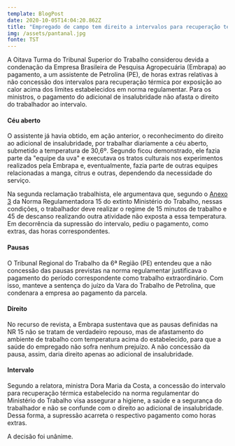 ```yaml
---
template: BlogPost
date: 2020-10-05T14:04:20.862Z
title: "Empregado de campo tem direito a intervalos para recuperação térmica  "
img: /assets/pantanal.jpg
fonte: TST
---
```



A Oitava Turma do Tribunal Superior do Trabalho considerou devida a condenação da Empresa Brasileira de Pesquisa Agropecuária (Embrapa) ao pagamento, a um assistente de Petrolina (PE), de horas extras relativas à não concessão dos intervalos para recuperação térmica por exposição ao calor acima dos limites estabelecidos em norma regulamentar. Para os ministros, o pagamento do adicional de insalubridade não afasta o direito do trabalhador ao intervalo.

#### Céu aberto

O assistente já havia obtido, em ação anterior, o reconhecimento do direito ao adicional de insalubridade, por trabalhar diariamente a céu aberto, submetido a temperatura de 30,6º. Segundo ficou demonstrado, ele fazia parte da "equipe da uva" e executava os tratos culturais nos experimentos realizados pela Embrapa e, eventualmente, fazia parte de outras equipes relacionadas a manga, citrus e outras, dependendo da necessidade do serviço.

Na segunda reclamação trabalhista, ele argumentava que, segundo o [Anexo 3](https://enit.trabalho.gov.br/portal/images/Arquivos_SST/SST_NR/NR-15-Anexo-03-atualizada-2019.pdf) da Norma Regulamentadora 15 do extinto Ministério do Trabalho, nessas condições, o trabalhador deve realizar o regime de 15 minutos de trabalho e 45 de descanso realizando outra atividade não exposta a essa temperatura. Em decorrência da supressão do intervalo, pediu o pagamento, como extras, das horas correspondentes.

#### Pausas

O Tribunal Regional do Trabalho da 6ª Região (PE) entendeu que a não concessão das pausas previstas na norma regulamentar justificava o pagamento do período correspondente como trabalho extraordinário. Com isso, manteve a sentença do juízo da Vara do Trabalho de Petrolina, que condenara a empresa ao pagamento da parcela.

#### Direito

No recurso de revista, a Embrapa sustentava que as pausas definidas na NR 15 não se tratam de verdadeiro repouso, mas de afastamento do ambiente de trabalho com temperatura acima do estabelecido, para que a saúde do empregado não sofra nenhum prejuízo. A não concessão da pausa, assim, daria direito apenas ao adicional de insalubridade.

#### Intervalo

Segundo a relatora, ministra Dora Maria da Costa, a concessão do intervalo para recuperação térmica estabelecido na norma regulamentar do Ministério do Trabalho visa assegurar a higiene, a saúde e a segurança do trabalhador e não se confunde com o direito ao adicional de insalubridade. Dessa forma, a supressão acarreta o respectivo pagamento como horas extras.

A decisão foi unânime.